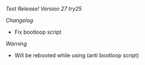 *Test Release!*
*Version 27 try25*

*Changelog*
- Fix bootloop script

*Warning*
- Will be rebooted while using (anti bootloop script)
